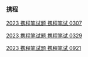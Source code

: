 ### 携程
[2023 携程笔试题 携程笔试 0307](https://www.nowcoder.com/issue/tutorial?zhuanlanId=0ODrNm&uuid=d0fe32f940d34019b2ed1eb4f4395946)

[2023 携程笔试题 携程笔试 0329](https://www.nowcoder.com/issue/tutorial?zhuanlanId=0ODrNm&uuid=c07e66bb6d3a4d77bb275c55f8efe0c2)

[2023 携程笔试题 携程笔试 0921](https://www.nowcoder.com/issue/tutorial?zhuanlanId=0ODrNm&uuid=9f1fc19668054926baf0b476fa605351)
